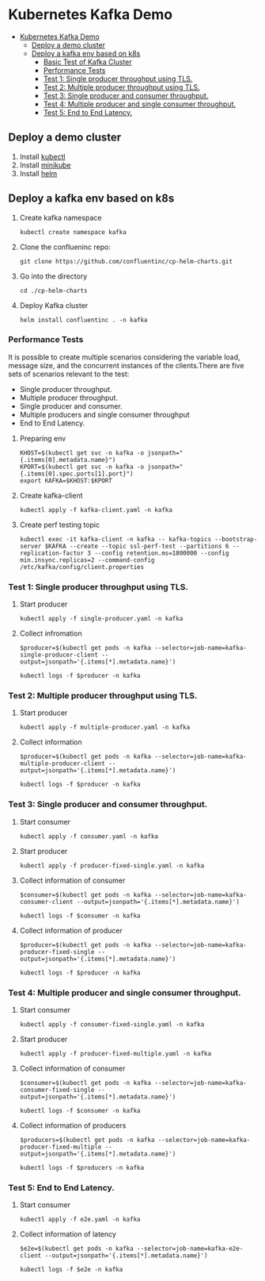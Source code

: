 # Kubernetes Kafka Demo
- [Kubernetes Kafka Demo](#kubernetes-kafka-demo)
  - [Deploy a demo cluster](#deploy-a-demo-cluster)
  - [Deploy a kafka env based on k8s](#deploy-a-kafka-env-based-on-k8s)
    - [Basic Test of Kafka Cluster](#basic-test-of-kafka-cluster)
    - [Performance Tests](#performance-tests)
    - [Test 1: Single producer throughput using TLS.](#test-1-single-producer-throughput-using-tls)
    - [Test 2: Multiple producer throughput using TLS.](#test-2-multiple-producer-throughput-using-tls)
    - [Test 3: Single producer and consumer throughput.](#test-3-single-producer-and-consumer-throughput)
    - [Test 4: Multiple producer and single consumer throughput.](#test-4-multiple-producer-and-single-consumer-throughput)
    - [Test 5: End to End Latency.](#test-5-end-to-end-latency)

## Deploy a demo cluster

1. Install [kubectl](./documentation/kubectl.md)
2. Install [minikube](./documentation/minikube.md)
3. Install [helm](./)

## Deploy a kafka env based on k8s

1. Create kafka namespace

    ```console
    kubectl create namespace kafka
    ```

2. Clone the conflueninc repo:

    ```console
    git clone https://github.com/confluentinc/cp-helm-charts.git
    ```

3. Go into the directory

    ```console
    cd ./cp-helm-charts
    ```

4. Deploy Kafka cluster

    ```console
    helm install confluentinc . -n kafka
    ```

### Performance Tests

It is possible to create multiple scenarios considering the variable load, message size, and the concurrent instances of the clients.There are five sets of scenarios relevant to the test:

- Single producer throughput.
- Multiple producer throughput.
- Single producer and consumer.
- Multiple producers and single consumer throughput
- End to End Latency.

1. Preparing env

    ```console
    KHOST=$(kubectl get svc -n kafka -o jsonpath="{.items[0].metadata.name}")
    KPORT=$(kubectl get svc -n kafka -o jsonpath="{.items[0].spec.ports[1].port}")
    export KAFKA=$KHOST:$KPORT
    ```

2. Create kafka-client

    ```console  
    kubectl apply -f kafka-client.yaml -n kafka
    ```

3. Create perf testing topic

    ```console
    kubectl exec -it kafka-client -n kafka -- kafka-topics --bootstrap-server $KAFKA --create --topic ssl-perf-test --partitions 6 --replication-factor 3 --config retention.ms=1800000 --config min.insync.replicas=2 --command-config /etc/kafka/config/client.properties
    ```

### Test 1: Single producer throughput using TLS.

1. Start producer

    ```console
    kubectl apply -f single-producer.yaml -n kafka
    ```

2. Collect infromation

    ```console
    $producer=$(kubectl get pods -n kafka --selector=job-name=kafka-single-producer-client --output=jsonpath='{.items[*].metadata.name}')
    ```

    ```console
    kubectl logs -f $producer -n kafka
    ```

### Test 2: Multiple producer throughput using TLS.

1. Start producer

    ```console
    kubectl apply -f multiple-producer.yaml -n kafka
    ```

2. Collect information

    ```console
    $producer=$(kubectl get pods -n kafka --selector=job-name=kafka-multiple-producer-client --output=jsonpath='{.items[*].metadata.name}')
    ```

    ```console
    kubectl logs -f $producer -n kafka
    ```

### Test 3: Single producer and consumer throughput.

1. Start consumer

    ```console
    kubectl apply -f consumer.yaml -n kafka
    ```

2. Start producer

    ```console
    kubectl apply -f producer-fixed-single.yaml -n kafka
    ```

3. Collect information of consumer

    ```console
    $consumer=$(kubectl get pods -n kafka --selector=job-name=kafka-consumer-client --output=jsonpath='{.items[*].metadata.name}')
    ```

    ```console
    kubectl logs -f $consumer -n kafka
    ```

4. Collect information of producer

    ```console
    $producer=$(kubectl get pods -n kafka --selector=job-name=kafka-producer-fixed-single --output=jsonpath='{.items[*].metadata.name}')
    ```

    ```console
    kubectl logs -f $producer -n kafka
    ```

### Test 4: Multiple producer and single consumer throughput.

1. Start consumer

    ```console
    kubectl apply -f consumer-fixed-single.yaml -n kafka
    ```

2. Start producer

    ```console
    kubectl apply -f producer-fixed-multiple.yaml -n kafka
    ```

3. Collect information of consumer

    ```console
    $consumer=$(kubectl get pods -n kafka --selector=job-name=kafka-consumer-fixed-single --output=jsonpath='{.items[*].metadata.name}')
    ```

    ```console
    kubectl logs -f $consumer -n kafka
    ```

4. Collect information of producers

    ```console
    $producers=$(kubectl get pods -n kafka --selector=job-name=kafka-producer-fixed-multiple --output=jsonpath='{.items[*].metadata.name}')
    ```

    ```console
    kubectl logs -f $producers -n kafka
    ```

### Test 5: End to End Latency.

1. Start consumer

    ```console
    kubectl apply -f e2e.yaml -n kafka
    ```

2. Collect information of latency

    ```console
    $e2e=$(kubectl get pods -n kafka --selector=job-name=kafka-e2e-client --output=jsonpath='{.items[*].metadata.name}')
    ```

    ```console
    kubectl logs -f $e2e -n kafka
    ```
